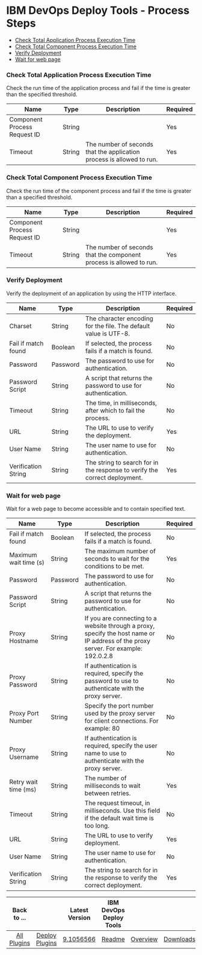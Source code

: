
# IBM DevOps Deploy Tools - Process Steps

* [Check Total Application Process Execution Time](#check_total_application_process_execution_time)
* [Check Total Component Process Execution Time](#check_total_component_process_execution_time)
* [Verify Deployment](#verify_deployment)
* [Wait for web page](#wait_for_web_page)


### Check Total Application Process Execution Time

Check the run time of the application process and fail if the time is greater than the specified threshold.


| Name | Type | Description                                                                                                          | Required |
| ---- | ---- | -------------------------------------------------------------------------------------------------------------------- | -------- |
| Component Process Request ID | String |  | Yes |
| Timeout | String | The number of seconds that the application process is allowed to run. | Yes |

### Check Total Component Process Execution Time

Check the run time of the component process and fail if the time is greater than a specified threshold.


| Name | Type | Description                                                                                                          | Required |
| ---- | ---- | -------------------------------------------------------------------------------------------------------------------- | -------- |
| Component Process Request ID | String |  | Yes |
| Timeout | String | The number of seconds that the component process is allowed to run. | Yes |

### Verify Deployment

Verify the deployment of an application by using the HTTP interface.


| Name | Type | Description                                                                                                          | Required |
| ---- | ---- | -------------------------------------------------------------------------------------------------------------------- | -------- |
| Charset | String | The character encoding for the file. The default value is UTF-8. | No |
| Fail if match found | Boolean | If selected, the process fails if a match is found. | No |
| Password | Password | The password to use for authentication. | No |
| Password Script | String | A script that returns the password to use for authentication. | No |
| Timeout | String | The time, in milliseconds, after which to fail the process. | No |
| URL | String | The URL to use to verify the deployment. | Yes |
| User Name | String | The user name to use for authentication. | No |
| Verification String | String | The string to search for in the response to verify the correct deployment. | Yes |

### Wait for web page

Wait for a web page to become accessible and to contain specified text.


| Name | Type | Description                                                                                                          | Required |
| ---- | ---- | -------------------------------------------------------------------------------------------------------------------- | -------- |
| Fail if match found | Boolean | If selected, the process fails if a match is found. | No |
| Maximum wait time (s) | String | The maximum number of seconds to wait for the conditions to be met. | Yes |
| Password | Password | The password to use for authentication. | No |
| Password Script | String | A script that returns the password to use for authentication. | No |
| Proxy Hostname | String | If you are connecting to a website through a proxy, specify the host name or IP address of the proxy server. For example: 192.0.2.8 | No |
| Proxy Password | String | If authentication is required, specify the password to use to authenticate with the proxy server. | No |
| Proxy Port Number | String | Specify the port number used by the proxy server for client connections. For example: 80 | No |
| Proxy Username | String | If authentication is required, specify the user name to use to authenticate with the proxy server. | No |
| Retry wait time (ms) | String | The number of milliseconds to wait between retries. | Yes |
| Timeout | String | The request timeout, in milliseconds. Use this field if the default wait time is too long. | No |
| URL | String | The URL to use to verify deployment. | Yes |
| User Name | String | The user name to use for authentication. | No |
| Verification String | String | The string to search for in the response to verify the correct deployment. | Yes |



|Back to ...||Latest Version|IBM DevOps Deploy Tools |||
| :---: | :---: | :---: | :---: | :---: | :---: |
|[All Plugins](../../index.md)|[Deploy Plugins](../README.md)|[9.1056566](https://raw.githubusercontent.com/UrbanCode/IBM-UCD-PLUGINS/main/files/DeployTools/DeployTools-9.1056566.zip)|[Readme](README.md)|[Overview](overview.md)|[Downloads](downloads.md)|
